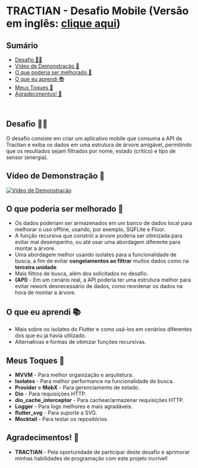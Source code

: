 # TRACTIAN - Desafio Mobile (Versão em inglês: <a href="./README.dart">clique aqui</a>)

## Sumário

- [Desafio 🐱‍👤](#desafio-)
- [Vídeo de Demonstração 🎥](#vídeo-de-demonstração-)
- [O que poderia ser melhorado 🤔](#o-que-poderia-ser-melhorado-)
- [O que eu aprendi 📚](#o-que-eu-aprendi-)
- [Meus Toques 🎨](#meus-toques-)
- [Agradecimentos! 🙏](#agradecimentos-)
<br>

## Desafio 🐱‍👤
O desafio consiste em criar um aplicativo mobile que consuma a API da Tractian e exiba os dados em uma estrutura de árvore amigável, permitindo que os resultados sejam filtrados por nome, estado (crítico) e tipo de sensor (energia).

## Vídeo de Demonstração 🎥
[![Vídeo de Demonstração](https://img.youtube.com/vi/lB086EoCvzg/0.jpg)](https://youtu.be/lB086EoCvzg)

## O que poderia ser melhorado 🤔
- Os dados poderiam ser armazenados em um banco de dados local para melhorar o uso offline, usando, por exemplo, SQFLite e Floor.
- A função recursiva que constrói a árvore poderia ser otimizada para evitar mal desempenho, ou até usar uma abordagem diferente para montar a árvore.
- Uma abordagem melhor usando isolates para a funcionalidade de busca, a fim de evitar **congelamentos ao filtrar** muitos dados como na **terceira unidade**.
- Mais filtros de busca, além dos solicitados no desafio.
- **(API)** - Em um cenário real, a API poderia ter uma estrutura melhor para evitar rework desnecessário de dados, como reordenar os dados na hora de montar a árvore.

## O que eu aprendi 📚
- Mais sobre os isolates do Flutter e como usá-los em cenários diferentes dos que eu já havia utilizado.
- Alternativas e formas de otimizar funções recursivas.

## Meus Toques 🎨
- **MVVM** - Para melhor organização e arquitetura.
- **Isolates** - Para melhor performance na funcionalidade de busca.
- **Provider** e **MobX** - Para gerenciamento de estado.
- **Dio** - Para requisições HTTP.
- **dio_cache_interceptor** - Para cachear/armazenar requisições HTTP.
- **Logger** - Para logs melhores e mais agradáveis.
- **flutter_svg** - Para suporte a SVG.
- **Mocktail** - Para testar os repositórios.

## Agradecimentos! 🙏
- **TRACTIAN** - Pela oportunidade de participar deste desafio e aprimorar minhas habilidades de programação com este projeto incrível!
